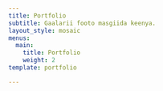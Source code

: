 ```yaml
---
title: Portfolio
subtitle: Gaalarii footo masgiida keenya.
layout_style: mosaic
menus:
  main:
    title: Portfolio
    weight: 2
template: portfolio

---
```

